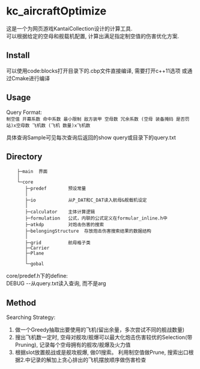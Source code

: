 kc_aircraftOptimize
===================  
这是一个为网页游戏KantaiCollection设计的计算工具.  
可以根据给定的空母和舰载机配置, 计算出满足指定制空值的伤害优化方案.  

## Install ##  
可以使用code:blocks打开目录下的.cbp文件直接编译, 需要打开c++11选项
或通过Cmake进行编译

## Usage ##  
Query Format:  
`制空值 开幕系数 命中系数 最小限制 敌方装甲 空母数 冗余系数 (空母 装备掩码 是否罚站)x空母数 飞机数 (飞机 数量)x飞机数`  

具体查询Sample可见每次查询后返回的show query或目录下的query.txt

## Directory ##

        ├─main  界面
        │
        └─core
           ├─predef        预设常量
           │
           ├─io            从P_DAT和C_DAT读入航母&舰载机设定
           │
           ├─calculator    主体计算逻辑
           ├─formulation   公式，内联的公式定义在formular_inline.h中
           ├─atkdp         对炮击伤害的搜索
           ├─belongingStructure  存放炮击伤害搜索结果的数据结构
           │
           ├─grid          航母格子类
           ├─Carrier
           ├─Plane
           │
           └─gobal

core/predef.h下的define:  
DEBUG --从query.txt读入查询, 而不是arg  

## Method ##
Searching Strategy:  
1. 做一个Greedy抽取出要使用的飞机(留出余量，多次尝试不同的舰战数量)
2. 搜出飞机数一定时, 空母对舰攻/舰爆可以最大化炮击伤害较优的Selection(带Pruning), 记录每个空母拥有的舰攻/舰爆及火力值
3. 根据slot放置舰战或是舰攻舰爆, 做01搜索。 利用制空值做Prune, 搜索出口根据2.中记录的解加上贪心排出的飞机摆放顺序做伤害检查
